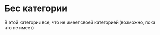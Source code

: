 # Бес категории

В этой категории все, что не имеет своей категорией (возможно, пока что не имеет)

